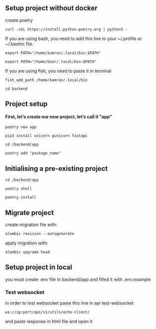 ## Setup project without docker
create poetry
```
curl -sSL https://install.python-poetry.org | python3 -
```
If you are using bash, you need to add this line to your ~/.profile or ~/.bashrc file.  
```
export PATH="/home/kamran/.local/bin:$PATH"
```
```
export PATH="/home/User/.local/bin:$PATH"
```
If you are using fish, you need to paste it in terminal
```
fish_add_path /home/kamran/.local/bin
```
```
cd backend
```
## Project setup
#### First, let’s create our new project, let’s call it "app"
```
poetry new app
```
```
pip3 install uvicorn gunicorn fastapi
```
```
cd /backend/app
```
```
poetry add "package_name"
```
## Initialising a pre-existing project
```
cd /backend/app
```
```
poetry shell
```
```
poetry install
```
## Migrate project
create migration file with:
```
alembic revision --autogenerate
```
apply migration with:
```commandline
alembic upgrade head
```
## Setup project in local
you must create .env file in backend/app and filled it with .env.example

### Test websocket
in order to test websocket paste this line in api test-websocket
```commandline
ws://ip:port/api/v1/utils/echo-client/
```
and paste response in html file and open it
